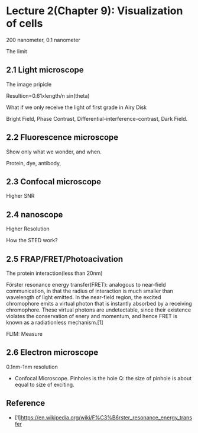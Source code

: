# Lecture 2(Chapter 9): Visualization of cells

200 nanometer, 0.1 nanometer

The limit 
## 2.1 Light microscope
The image pripicle

Resultion=0.61xlength/n sin(theta)

What if we only receive the light of first grade in Airy Disk

Bright Field, Phase Contrast, Differential-interference-contrast, Dark Field.


## 2.2 Fluorescence microscope
Show only what we wonder, and when.

Protein, dye, antibody, 

## 2.3 Confocal microscope
Higher SNR

## 2.4 nanoscope
Higher Resolution

How the STED work?

## 2.5 FRAP/FRET/Photoacivation
The protein interaction(less than 20nm)

Förster resonance energy transfer(FRET): analogous to near-field communication,
in that the radius of interaction is much smaller than wavelength of light
emitted. In the near-field region, the excited chromophore emits a virtual
photon that is instantly absorbed by a receiving chromophore. These virtual
photons are undetectable, since their existence violates the conservation of
enery and momentum, and hence FRET is known as a radiationless mechanism.[1]

FLIM: Measure

## 2.6 Electron microscope
0.1nm-1nm resolution

+ Confocal Microscope. Pinholes is the hole
  Q: the size of pinhole is about equal to size of exciting.


## Reference
- [1]https://en.wikipedia.org/wiki/F%C3%B6rster_resonance_energy_transfer

